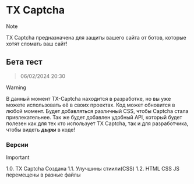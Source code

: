 # TX Captcha
> [!NOTE]
> TX Captcha предназначена для защиты вашего сайта от ботов, которые хотят сломать ваш сайт! 

## Бета тест
> 06/02/2024 20:30

> [!WARNING]
> В данный момент TX-Captcha находится в разработке, но вы уже можете использовать её в своих проектах.
Код может обновится в любой момент.
Будет добавляться различный CSS, чтобы Captcha стала привлекательнее. Так же будет добавлен удобный API, который будет полезен как для тех кто использует TX Captcha, так и для разработчика, чтобы видеть ***дыры*** в коде!

### Версии
> [!IMPORTANT]
> 1.0. TX Captcha Создана
  > 1.1. Улучшины стиили(CSS)
  > 1.2. HTML CSS JS перемещены в разные файлы
